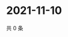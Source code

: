 # 2021-11-10

共 0 条

<!-- BEGIN WEIBO -->
<!-- 最后更新时间 Wed Nov 10 2021 10:29:52 GMT+0800 (China Standard Time) -->

<!-- END WEIBO -->
